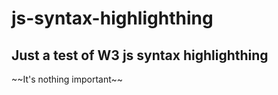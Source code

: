 # js-syntax-highlighthing
<h2>Just a test of W3 js syntax highlighthing</h2>
~~It's nothing important~~
